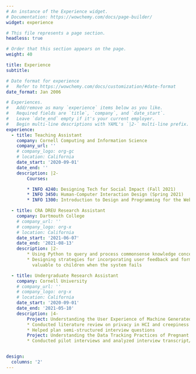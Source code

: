 ```yaml
---
# An instance of the Experience widget.
# Documentation: https://wowchemy.com/docs/page-builder/
widget: experience

# This file represents a page section.
headless: true

# Order that this section appears on the page.
weight: 40

title: Experience
subtitle:

# Date format for experience
#   Refer to https://wowchemy.com/docs/customization/#date-format
date_format: Jan 2006

# Experiences.
#   Add/remove as many `experience` items below as you like.
#   Required fields are `title`, `company`, and `date_start`.
#   Leave `date_end` empty if it's your current employer.
#   Begin multi-line descriptions with YAML's `|2-` multi-line prefix.
experience:
  - title: Teaching Assistant
    company: Cornell Computing and Information Science
    company_url: ''
    # company_logo: org-gc
    # location: California
    date_start: '2020-09-01'
    date_end: ''
    description: |2-
        Courses:

        * INFO 4240: Designing Tech for Social Impact (Fall 2021)
        * INFO 3450: Human-Computer Interaction Design (Spring 2021)
        * INFO 1300: Introduction to Design and Programming for the Web (Fall 2020)

  - title: CRA DREU Research Assistant
    company: Dartmouth College
    # company_url: ''
    # company_logo: org-x
    # location: California
    date_start: '2021-06-07'
    date_end: '2021-08-13'
    description: |2-
        * Using Python to query and process commonsense knowledge concepts and generate questionanswer pairs from text for AISpy, an agent capable of playing “I Spy” games
        * Designing strategies for incorporating user feedback and formulating output in a way that is
          valuable to children when the system fails

  - title: Undergraduate Research Assistant
    company: Cornell University
    # company_url: ''
    # company_logo: org-x
    # location: California
    date_start: '2020-09-01'
    date_end: '2021-05-10'
    description: |4-
        Project: Understanding the User Experience of Machine Generated Language
        * Conducted literature review on privacy in HCI and creepiness
        * Helped plan semi-structured interview questions
        Project: Understanding the Data Tracking Practices of Pregnant Women
        * Conducted pilot interviews and analyzed interview transcript/notes


design:
  columns: '2'
---
```

